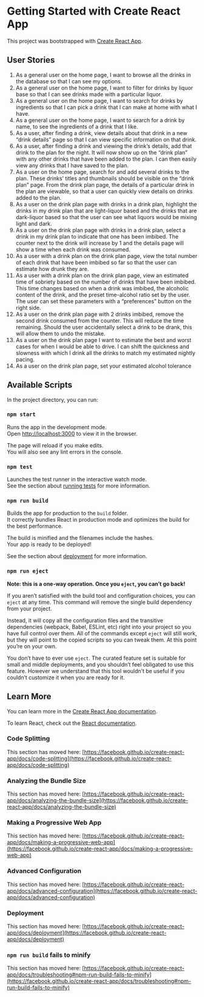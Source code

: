 # Getting Started with Create React App

This project was bootstrapped with [Create React App](https://github.com/facebook/create-react-app).

## User Stories

1. As a general user on the home page, I want to browse all the drinks in the database so that I can see my options. 
2. As a general user on the home page, I want to filter for drinks by liquor base so that I can see drinks made with a particular liquor. 
3. As a general user on the home page, I want to search for drinks by ingredients so that I can pick a drink that I can make at home with what I have. 
4. As a general user on the home page, I want to search for a drink by name, to see the ingredients of a drink that I like. 
5. As a user, after finding a drink, view details about that drink in a new “drink details” page so that I can view specific information on that drink. 
6. As a user, after finding a drink and viewing the drink’s details, add that drink to the plan for the night. It will now show up on the “drink plan” with any other drinks that have been added to the plan. I can then easily view any drinks that I have saved to the plan. 
7. As a user on the home page, search for and add several drinks to the plan. These drinks’ titles and thumbnails should be visible on the “drink plan” page. From the drink plan page, the details of a particular drink in the plan are viewable, so that a user can quickly view details on drinks added to the plan.
8. As a user on the drink plan page with drinks in a drink plan, highlight the drinks in my drink plan that are light-liquor based and the drinks that are dark-liquor based so that the user can see what liquors would be mixing light and dark. 
9. As a user on the drink plan page with drinks in a drink plan, select a drink in my drink plan to indicate that one has been imbibed. The counter next to the drink will increase by 1 and the details page will show a time when each drink was consumed. 
10. As a user with a drink plan on the drink plan page, view the total number of each drink that have been imbibed so far so that the user can estimate how drunk they are. 
11. As a user with a drink plan on the drink plan page, view an estimated time of sobriety based on the number of drinks that have been imbibed. This time changes based on when a drink was imbibed, the alcoholic content of the drink, and the preset time-alcohol ratio set by the user. The user can set these parameters with a “preferences” button on the right side. 
12. As a user on the drink plan page with 2 drinks imbibed, remove the second drink consumed from the counter. This will reduce the time remaining. Should the user accidentally select a drink to be drank, this will allow them to undo the mistake. 
13. As a user on the drink plan page I want to estimate the best and worst cases for when I would be able to drive. I can shift the quickness and slowness with which I drink all the drinks to match my estimated nightly pacing.  
14. As a user on the drink plan page, set your estimated alcohol tolerance




## Available Scripts

In the project directory, you can run:

### `npm start`

Runs the app in the development mode.\
Open [http://localhost:3000](http://localhost:3000) to view it in the browser.

The page will reload if you make edits.\
You will also see any lint errors in the console.

### `npm test`

Launches the test runner in the interactive watch mode.\
See the section about [running tests](https://facebook.github.io/create-react-app/docs/running-tests) for more information.

### `npm run build`

Builds the app for production to the `build` folder.\
It correctly bundles React in production mode and optimizes the build for the best performance.

The build is minified and the filenames include the hashes.\
Your app is ready to be deployed!

See the section about [deployment](https://facebook.github.io/create-react-app/docs/deployment) for more information.

### `npm run eject`

**Note: this is a one-way operation. Once you `eject`, you can’t go back!**

If you aren’t satisfied with the build tool and configuration choices, you can `eject` at any time. This command will remove the single build dependency from your project.

Instead, it will copy all the configuration files and the transitive dependencies (webpack, Babel, ESLint, etc) right into your project so you have full control over them. All of the commands except `eject` will still work, but they will point to the copied scripts so you can tweak them. At this point you’re on your own.

You don’t have to ever use `eject`. The curated feature set is suitable for small and middle deployments, and you shouldn’t feel obligated to use this feature. However we understand that this tool wouldn’t be useful if you couldn’t customize it when you are ready for it.

## Learn More

You can learn more in the [Create React App documentation](https://facebook.github.io/create-react-app/docs/getting-started).

To learn React, check out the [React documentation](https://reactjs.org/).

### Code Splitting

This section has moved here: [https://facebook.github.io/create-react-app/docs/code-splitting](https://facebook.github.io/create-react-app/docs/code-splitting)

### Analyzing the Bundle Size

This section has moved here: [https://facebook.github.io/create-react-app/docs/analyzing-the-bundle-size](https://facebook.github.io/create-react-app/docs/analyzing-the-bundle-size)

### Making a Progressive Web App

This section has moved here: [https://facebook.github.io/create-react-app/docs/making-a-progressive-web-app](https://facebook.github.io/create-react-app/docs/making-a-progressive-web-app)

### Advanced Configuration

This section has moved here: [https://facebook.github.io/create-react-app/docs/advanced-configuration](https://facebook.github.io/create-react-app/docs/advanced-configuration)

### Deployment

This section has moved here: [https://facebook.github.io/create-react-app/docs/deployment](https://facebook.github.io/create-react-app/docs/deployment)

### `npm run build` fails to minify

This section has moved here: [https://facebook.github.io/create-react-app/docs/troubleshooting#npm-run-build-fails-to-minify](https://facebook.github.io/create-react-app/docs/troubleshooting#npm-run-build-fails-to-minify)




